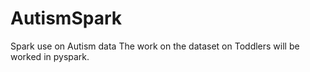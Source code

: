 # AutismSpark
Spark use on Autism data
The work on the dataset on Toddlers will be worked in pyspark.

